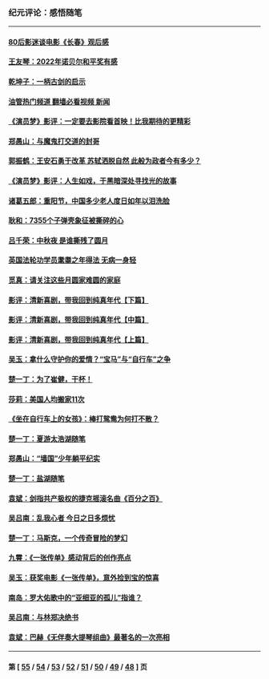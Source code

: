 ### 纪元评论：感悟随笔
---
#### [80后影迷谈电影《长春》观后感](../../pages/nsc1035/n13852708.md?11010330) 
#### [王友琴：2022年诺贝尔和平奖有感](../../pages/nsc1035/n13848079.md?11010330) 
#### [乾坤子：一柄古剑的启示](../../pages/nsc1035/n13841954.md?11010330) 
#### [油管热门频道 翻墙必看视频 新闻](ok?11010330)
#### [《演员梦》影评：一定要去影院看首映！比我期待的更精彩](../../pages/nsc1035/n13840865.md?11010330) 
#### [郑愚山：与魔鬼打交道的封哥](../../pages/nsc1035/n13840314.md?11010330) 
#### [郭振鹤：王安石勇于改革 苏轼洒脱自然 此般为政者今有多少？](../../pages/nsc1035/n13836901.md?11010330) 
#### [《演员梦》影评：人生如戏，于黑暗深处寻找光的故事](../../pages/nsc1035/n13832182.md?11010330) 
#### [诸葛五郎：重阳节，中国多少老人度日如年以泪洗脸](../../pages/nsc1035/n13831696.md?11010330) 
#### [耿和：7355个子弹壳象征被撕碎的心](../../pages/nsc1035/n13830612.md?11010330) 
#### [吕千荣：中秋夜 是谁撕残了圆月](../../pages/nsc1035/n13824365.md?11010330) 
#### [英国法轮功学员耄耋之年得法 无病一身轻](../../pages/nsc1035/n13821415.md?11010330) 
#### [觅真：请关注这些月圆家难圆的家庭](../../pages/nsc1035/n13817374.md?11010330) 
#### [影评：清新喜剧，带我回到纯真年代【下篇】](../../pages/nsc1035/n13806698.md?11010330) 
#### [影评：清新喜剧，带我回到纯真年代【中篇】](../../pages/nsc1035/n13806120.md?11010330) 
#### [影评：清新喜剧，带我回到纯真年代【上篇】](../../pages/nsc1035/n13805467.md?11010330) 
#### [吴玉：拿什么守护你的爱情？“宝马”与“自行车”之争](../../pages/nsc1035/n13804482.md?11010330) 
#### [楚一丁：为了崔健，干杯！](../../pages/nsc1035/n13802006.md?11010330) 
#### [莎莉：美国人均搬家11次](../../pages/nsc1035/n13801777.md?11010330) 
#### [《坐在自行车上的女孩》：棒打鸳鸯为何打不散？](../../pages/nsc1035/n13799272.md?11010330) 
#### [楚一丁：夏游太浩湖随笔](../../pages/nsc1035/n13796515.md?11010330) 
#### [郑愚山：“墙国”少年躺平纪实](../../pages/nsc1035/n13796701.md?11010330) 
#### [楚一丁：盐湖随笔](../../pages/nsc1035/n13796541.md?11010330) 
#### [袁斌：剑指共产极权的捷克摇滚名曲《百分之百》](../../pages/nsc1035/n13777612.md?11010330) 
#### [吴吕南：乱我心者 今日之日多烦忧](../../pages/nsc1035/n13777510.md?11010330) 
#### [楚一丁：马斯克，一个传奇冒险的梦幻](../../pages/nsc1035/n13777160.md?11010330) 
#### [九霄：《一张传单》感动背后的创作亮点](../../pages/nsc1035/n13773830.md?11010330) 
#### [吴玉：获奖电影《一张传单》，意外捡到宝的惊喜](../../pages/nsc1035/n13772014.md?11010330) 
#### [南岛：罗大佑歌中的“亚细亚的孤儿”指谁？](../../pages/nsc1035/n13765051.md?11010330) 
#### [吴吕南：与林郑决绝书](../../pages/nsc1035/n13764053.md?11010330) 
#### [袁斌：巴赫《无伴奏大提琴组曲》最著名的一次亮相](../../pages/nsc1035/n13762193.md?11010330) 

---
#### 第 [ [55](./55.md?11010330) / [54](./54.md?11010330) / [53](./53.md?11010330) / [52](./52.md?11010330) / [51](./51.md?11010330) / [50](./50.md?11010330) / [49](./49.md?11010330) / [48](./48.md?11010330) ] 页

